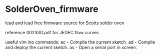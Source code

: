 # SolderOven_firmware
lead and lead free firmware source for Scotts solder oven

reference 00233D.pdf for JEDEC flow curves

useful vim ino commands:
<Leader>ac - Compile the current sketch.
<Leader>ad - Compile and deploy the current sketch.
<Leader>as - Open a serial port in screen.
